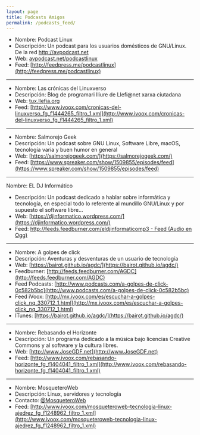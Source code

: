 ```yaml
---
layout: page
title: Podcasts Amigos
permalink: /podcasts_feed/
---
```


* Nombre: Podcast Linux
* Descripción: Un podcast para los usuarios domésticos de GNU/Linux. De la red http://avpodcast.net 
* Web: [avpodcast.net/podcastlinux](avpodcast.net/podcastlinux)
* Feed: [http://feedpress.me/podcastlinux](http://feedpress.me/podcastlinux)

---

* Nombre: Las crónicas del Linuxverso
* Descripción: Blog de programari lliure de Llefi@net xarxa ciutadana  
* Web: [tux.llefia.org](tux.llefia.org)
* Feed: [http://www.ivoox.com/cronicas-del-linuxverso_fg_f1444265_filtro_1.xml](http://www.ivoox.com/cronicas-del-linuxverso_fg_f1444265_filtro_1.xml)

---

* Nombre: Salmorejo Geek
* Descripción: Un podcast sobre GNU Linux, Software Libre, macOS, tecnología varia y buen humor en general
* Web: [https://salmorejogeek.com/](https://salmorejogeek.com/)
* Feed: [https://www.spreaker.com/show/1509855/episodes/feed](https://www.spreaker.com/show/1509855/episodes/feed)

---

Nombre: EL DJ Informático
* Descripción: Un podcast dedicado a hablar sobre informática y tecnología, en especial todo lo referente al mundillo GNU/Linux y por supuesto el software libre...
* Web: [https://djinformatico.wordpress.com/](https://djinformatico.wordpress.com/)
* Feed: [http://feeds.feedburner.com/eldjinformaticomp3  - Feed (Audio en Ogg)](http://feeds.feedburner.com/eldjinformaticoogg)

---

* Nombre: A golpes de click
* Descripción: Aventuras y desventuras de un usuario de tecnología
* Web: [https://bairot.github.io/agdc/](https://bairot.github.io/agdc/)
* Feedburner: [http://feeds.feedburner.com/AGDC](http://feeds.feedburner.com/AGDC)
* Feed Podcasts: [http://www.podcasts.com/a-golpes-de-click-0c582b5bc](http://www.podcasts.com/a-golpes-de-click-0c582b5bc)
* Feed iVoox: [http://mx.ivoox.com/es/escuchar-a-golpes-click_nq_330712_1.html](http://mx.ivoox.com/es/escuchar-a-golpes-click_nq_330712_1.html)
* ITunes: [https://bairot.github.io/agdc/](https://bairot.github.io/agdc/)

---

* Nombre: Rebasando el Horizonte 
* Descripción: Un programa dedicado a la música bajo licencias Creative Commons y al software y la cultura libres.
* Web: [http://www.JoseGDF.net](http://www.JoseGDF.net)
* Feed: [http://www.ivoox.com/rebasando-horizonte_fg_f1404041_filtro_1.xml](http://www.ivoox.com/rebasando-horizonte_fg_f1404041_filtro_1.xml)

---

* Nombre: MosqueteroWeb
* Descripción: Linux, servidores y tecnología
* Contacto: [@MosqueteroWeb](https://www.twitter.com/mosqueteroweb)
* Feed: [http://www.ivoox.com/mosqueteroweb-tecnologia-linux-ajedrez_fg_f1248962_filtro_1.xml](http://www.ivoox.com/mosqueteroweb-tecnologia-linux-ajedrez_fg_f1248962_filtro_1.xml)

